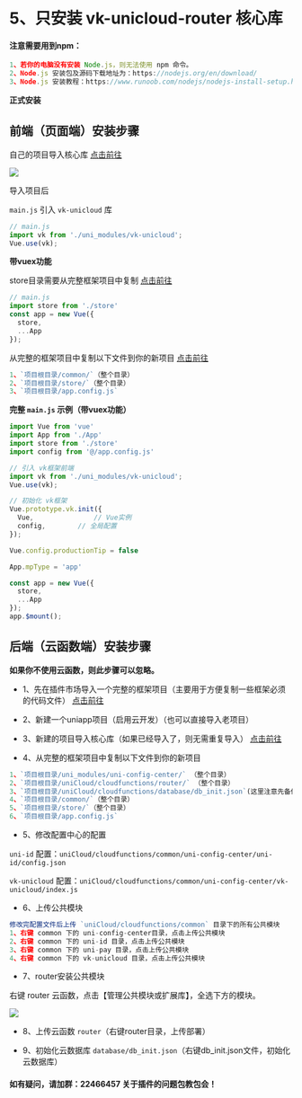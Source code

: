 # 5、只安装 vk-unicloud-router 核心库

#### 注意需要用到npm：
```js
1、若你的电脑没有安装 Node.js，则无法使用 npm 命令。
2、Node.js 安装包及源码下载地址为：https://nodejs.org/en/download/
3、Node.js 安装教程：https://www.runoob.com/nodejs/nodejs-install-setup.html
```

**正式安装**

## 前端（页面端）安装步骤

自己的项目导入核心库 [点击前往](https://ext.dcloud.net.cn/plugin?id=4157)

![](https://vkceyugu.cdn.bspapp.com/VKCEYUGU-cf0c5e69-620c-4f3c-84ab-f4619262939f/d3904966-0269-471e-9dfa-acd096bb2de9.png)

导入项目后

`main.js` 引入 `vk-unicloud` 库

```js
// main.js
import vk from './uni_modules/vk-unicloud';
Vue.use(vk);
```

**带vuex功能**

store目录需要从完整框架项目中复制 [点击前往](https://ext.dcloud.net.cn/plugin?id=2204)

```js
// main.js
import store from './store'
const app = new Vue({
  store,
  ...App
});
```

从完整的框架项目中复制以下文件到你的新项目 [点击前往](https://ext.dcloud.net.cn/plugin?id=2204)

```js
1、`项目根目录/common/`（整个目录）
2、`项目根目录/store/`（整个目录）
3、`项目根目录/app.config.js`
```


**完整 `main.js` 示例（带vuex功能）**

```js
import Vue from 'vue'
import App from './App'
import store from './store'
import config from '@/app.config.js'

// 引入 vk框架前端
import vk from './uni_modules/vk-unicloud';
Vue.use(vk);

// 初始化 vk框架
Vue.prototype.vk.init({
  Vue,               // Vue实例
  config,	     // 全局配置
});

Vue.config.productionTip = false

App.mpType = 'app'

const app = new Vue({
  store,
  ...App
});
app.$mount();

```

## 后端（云函数端）安装步骤

**如果你不使用云函数，则此步骤可以忽略。**

* 1、先在插件市场导入一个完整的框架项目（主要用于方便复制一些框架必须的代码文件） [点击前往](https://ext.dcloud.net.cn/plugin?id=2204)

* 2、新建一个uniapp项目（启用云开发）（也可以直接导入老项目）

* 3、新建的项目导入核心库（如果已经导入了，则无需重复导入） [点击前往](https://ext.dcloud.net.cn/plugin?id=4157)

* 4、从完整的框架项目中复制以下文件到你的新项目
```js
1、`项目根目录/uni_modules/uni-config-center/` （整个目录）
2、`项目根目录/uniCloud/cloudfunctions/router/` （整个目录）
3、`项目根目录/uniCloud/cloudfunctions/database/db_init.json`(这里注意先备份下你之前的db_init.json）
4、`项目根目录/common/`（整个目录）
5、`项目根目录/store/`（整个目录）
6、`项目根目录/app.config.js`
```

* 5、修改配置中心的配置

`uni-id` 配置：`uniCloud/cloudfunctions/common/uni-config-center/uni-id/config.json`

`vk-unicloud` 配置：`uniCloud/cloudfunctions/common/uni-config-center/vk-unicloud/index.js`

* 6、上传公共模块
```js
修改完配置文件后上传 `uniCloud/cloudfunctions/common` 目录下的所有公共模块
1、右键 common 下的 uni-config-center目录，点击上传公共模块
2、右键 common 下的 uni-id 目录，点击上传公共模块
3、右键 common 下的 uni-pay 目录，点击上传公共模块
4、右键 common 下的 vk-unicloud 目录，点击上传公共模块
```

* 7、router安装公共模块

右键 router 云函数，点击【管理公共模块或扩展库】，全选下方的模块。

![](https://vkceyugu.cdn.bspapp.com/VKCEYUGU-cf0c5e69-620c-4f3c-84ab-f4619262939f/7fc22a02-90d0-4dd3-b290-6cdb8ce32675.png)

* 8、上传云函数 `router`（右键router目录，上传部署）


* 9、初始化云数据库 `database/db_init.json`（右键db_init.json文件，初始化云数据库）

#### 如有疑问，请加群：22466457 关于插件的问题包教包会！

